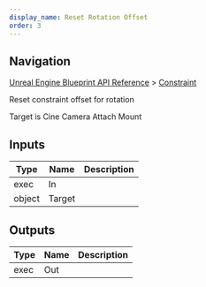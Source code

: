 ```yaml
---
display_name: Reset Rotation Offset
order: 3
---
```

## Navigation

[Unreal Engine Blueprint API Reference](https://dev.epicgames.com/documentation/en-us/unreal-engine/BlueprintAPI) > [Constraint](https://dev.epicgames.com/documentation/en-us/unreal-engine/BlueprintAPI/Constraint)

Reset constraint offset for rotation

Target is Cine Camera Attach Mount

## Inputs

| Type | Name | Description |
| --- | --- | --- |
| exec | In |  |
| object | Target |  |

## Outputs

| Type | Name | Description |
| --- | --- | --- |
| exec | Out |  |
